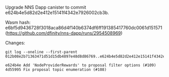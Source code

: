 Upgrade NNS Dapp canister to commit e624b4e5d82d2e412e15141f4342e7926002cb3b.

Wasm hash: e6bf5d9436728f3018aca86d4f140b6374df6ff191385417760dc0061d151571 (https://github.com/dfinity/nns-dapp/runs/2954508969)

Changes:

```
git log --oneline --first-parent 012b08e2b71363471d51d15db4897e48d8d86769..e624b4e5d82d2e412e15141f4342e7926002cb3b

e624b4e Add 'NodeProviderRewards' to proposal filter options (#109)
4d55995 Fix proposal topic enumeration (#108)
```

